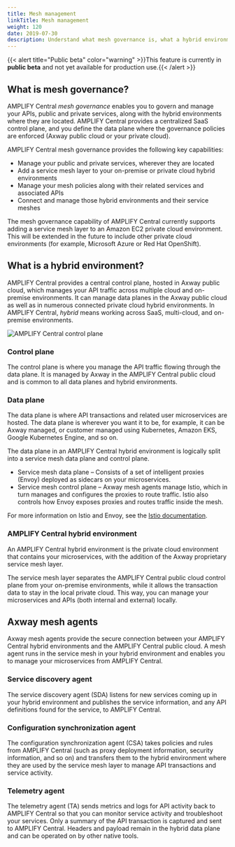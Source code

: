 ```yaml
---
title: Mesh management
linkTitle: Mesh management
weight: 120
date: 2019-07-30
description: Understand what mesh governance is, what a hybrid environment is, and how you can manage the APIs and microservices in a hybrid environment from AMPLIFY Central.
---
```


{{< alert title="Public beta" color="warning" >}}This feature is currently in **public beta** and not yet available for production use.{{< /alert >}}

## What is mesh governance?

AMPLIFY Central *mesh governance* enables you to govern and manage your APIs, public and private services, along with the hybrid environments where they are located. AMPLIFY Central provides a centralized SaaS control plane, and you define the data plane where the governance policies are enforced (Axway public cloud or your private cloud).

AMPLIFY Central mesh governance provides the following key capabilities:

* Manage your public and private services, wherever they are located
* Add a service mesh layer to your on-premise or private cloud hybrid environments
* Manage your mesh policies along with their related services and associated APIs
* Connect and manage those hybrid environments and their service meshes

The mesh governance capability of AMPLIFY Central currently supports adding a service mesh layer to an Amazon EC2 private cloud environment. This will be extended in the future to include other private cloud environments (for example, Microsoft Azure or Red Hat OpenShift).

## What is a hybrid environment?

AMPLIFY Central provides a central control plane, hosted in Axway public cloud, which manages your API traffic across multiple cloud and on-premise environments. It can manage data planes in the Axway public cloud as well as in numerous connected private cloud hybrid environments. In AMPLIFY Central, *hybrid* means working across SaaS, multi-cloud, and on-premise environments.

![AMPLIFY Central control plane](/Images/central/hybrid_control_data_plane.png)

### Control plane

The control plane is where you manage the API traffic flowing through the data plane. It is managed by Axway in the AMPLIFY Central public cloud and is common to all data planes and hybrid environments.

### Data plane

The data plane is where API transactions and related user microservices are hosted. The data plane is wherever you want it to be, for example, it can be Axway managed, or customer managed using Kubernetes, Amazon EKS, Google Kubernetes Engine, and so on.

The data plane in an AMPLIFY Central hybrid environment is logically split into a service mesh data plane and control plane.

* Service mesh data plane – Consists of a set of intelligent proxies (Envoy) deployed as sidecars on your microservices.
* Service mesh control plane – Axway mesh agents manage Istio, which in turn manages and configures the proxies to route traffic. Istio also controls how Envoy exposes proxies and routes traffic inside the mesh.

For more information on Istio and Envoy, see the [Istio documentation](https://istio.io/docs/).

### AMPLIFY Central hybrid environment

An AMPLIFY Central hybrid environment is the private cloud environment that contains your microservices, with the addition of the Axway proprietary service mesh layer.

The service mesh layer separates the AMPLIFY Central public cloud control plane from your on-premise environments, while it allows the transaction data to stay in the local private cloud. This way, you can manage your microservices and APIs (both internal and external) locally.

## Axway mesh agents

Axway mesh agents provide the secure connection between your AMPLIFY Central hybrid environments and the AMPLIFY Central public cloud. A mesh agent runs in the service mesh in your hybrid environment and enables you to manage your microservices from AMPLIFY Central.

### Service discovery agent

The service discovery agent (SDA) listens for new services coming up in your hybrid environment and publishes the service information, and any API definitions found for the service, to AMPLIFY Central.

### Configuration synchronization agent

The configuration synchronization agent (CSA) takes policies and rules from AMPLIFY Central (such as proxy deployment information, security information, and so on) and transfers them to the hybrid environment where they are used by the service mesh layer to manage API transactions and service activity.

### Telemetry agent

The telemetry agent (TA) sends metrics and logs for API activity back to AMPLIFY Central so that you can monitor service activity and troubleshoot your services. Only a summary of the API transaction is captured and sent to AMPLIFY Central. Headers and payload remain in the hybrid data plane and can be operated on by other native tools.
